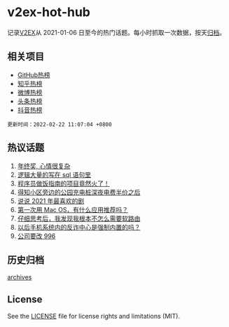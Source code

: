 # v2ex-hot-hub

 记录[V2EX](https://www.v2ex.com/)从 2021-01-06 日至今的热门话题。每小时抓取一次数据，按天[归档](archives)。
 
 ## 相关项目

- [GitHub热榜](https://github.com/snaildev/github-hot-hub)
- [知乎热榜](https://github.com/snaildev/zhihu-hot-hub)
- [微博热榜](https://github.com/snaildev/weibo-hot-hub)
- [头条热榜](https://github.com/snaildev/toutiao-hot-hub)
- [抖音热榜](https://github.com/snaildev/douyin-hot-hub)


 `更新时间：2022-02-22 11:07:04 +0800`

## 热议话题

1. [年终奖, 心情很复杂](https://www.v2ex.com/t/835402)
1. [逻辑大量的写在 sql 语句里](https://www.v2ex.com/t/835439)
1. [程序员做饭指南的项目竟然火了！](https://www.v2ex.com/t/835363)
1. [得知小区旁边的公园充电桩深夜电费半价之后](https://www.v2ex.com/t/835413)
1. [说说 2021 年最喜欢的剧](https://www.v2ex.com/t/835348)
1. [第一次用 Mac OS，有什么应用推荐吗？](https://www.v2ex.com/t/835362)
1. [仔细思考后，我发现我根本不怎么需要软路由](https://www.v2ex.com/t/835403)
1. [以后手机系统内的反诈中心是强制内置的吗？](https://www.v2ex.com/t/835486)
1. [公司要改 996](https://www.v2ex.com/t/835444)

## 历史归档

[archives](archives)

## License

See the [LICENSE](LICENSE) file for license rights and limitations (MIT).
